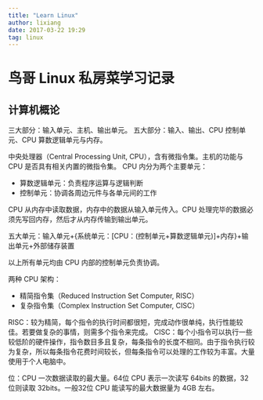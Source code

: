 ```yaml
---
title: "Learn Linux"
author: lixiang
date: 2017-03-22 19:29
tag: linux
---
```


# 鸟哥 Linux 私房菜学习记录

## 计算机概论

三大部分：输入单元、主机、输出单元。
五大部分：输入、输出、CPU 控制单元、CPU 算数逻辑单元与内存。

中央处理器（Central Processing Unit, CPU），含有微指令集。主机的功能与 CPU 是否具有相关内置的微指令集。
CPU 内分为两个主要单元：
- 算数逻辑单元：负责程序运算与逻辑判断
- 控制单元：协调各周边元件与各单元间的工作

CPU 从内存中读取数据，内存中的数据从输入单元传入。CPU 处理完毕的数据必须先写回内存，然后才从内存传输到输出单元。

五大单元：输入单元+{系统单元：\[CPU：(控制单元+算数逻辑单元)]+内存}+输出单元+外部储存装置

以上所有单元均由 CPU 内部的控制单元负责协调。

两种 CPU 架构：
- 精简指令集（Reduced Instruction Set Computer, RISC）
- 复杂指令集（Complex Instruction Set Computer, CISC）

RISC：较为精简，每个指令的执行时间都很短，完成动作很单纯，执行性能较佳。若要做复杂的事情，则需多个指令来完成。
CISC：每个小指令可以执行一些较低阶的硬件操作，指令数目多且复杂，每条指令的长度不相同。由于指令执行较为复杂，所以每条指令花费时间较长，但每条指令可以处理的工作较为丰富。大量使用于个人电脑中。

位：CPU 一次数据读取的最大量。64位 CPU 表示一次读写 64bits 的数据，32位则读取 32bits。一般32位 CPU 能读写的最大数据量为 4GB 左右。
